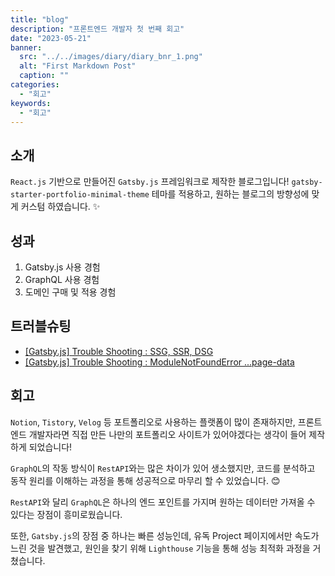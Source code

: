 ```yaml
---
title: "blog"
description: "프론트엔드 개발자 첫 번째 회고"
date: "2023-05-21"
banner:
  src: "../../images/diary/diary_bnr_1.png"
  alt: "First Markdown Post"
  caption: ""
categories:
  - "회고"
keywords:
  - "회고"
---
```


## 소개

`React.js` 기반으로 만들어진 `Gatsby.js` 프레임워크로 제작한 블로그입니다! `gatsby-starter-portfolio-minimal-theme` 테마를 적용하고, 원하는 블로그의 방향성에 맞게 커스텀 하였습니다. ✨

## 성과

1. Gatsby.js 사용 경험
2. GraphQL 사용 경험
3. 도메인 구매 및 적용 경험

## 트러블슈팅

- [[Gatsby.js] Trouble Shooting : SSG, SSR, DSG](https://velog.io/@yr1m/Gatsby.js-Trouble-Shooting-SSG-SSR-DSG)
- [[Gatsby.js] Trouble Shooting : ModuleNotFoundError ...page-data](https://velog.io/@yr1m/Gatsby.js-Trouble-Shooting-ModuleNotFoundError)

## 회고

`Notion`, `Tistory`, `Velog` 등 포트폴리오로 사용하는 플랫폼이 많이 존재하지만, 프론트엔드 개발자라면 직접 만든 나만의 포트폴리오 사이트가 있어야겠다는 생각이 들어 제작하게 되었습니다!

`GraphQL`의 작동 방식이 `RestAPI`와는 많은 차이가 있어 생소했지만, 코드를 분석하고 동작 원리를 이해하는 과정을 통해 성공적으로 마무리 할 수 있었습니다. 😊

`RestAPI`와 달리 `GraphQL`은 하나의 엔드 포인트를 가지며 원하는 데이터만 가져올 수 있다는 장점이 흥미로웠습니다.

또한, `Gatsby.js`의 장점 중 하나는 빠른 성능인데, 유독 Project 페이지에서만 속도가 느린 것을 발견했고, 원인을 찾기 위해 `Lighthouse` 기능을 통해 성능 최적화 과정을 거쳤습니다.
